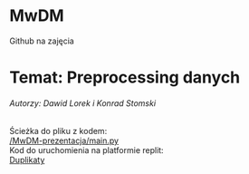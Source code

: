 # MwDM
Github na zajęcia <br>
<h1>Temat: Preprocessing danych</h1>
<h6>Autorzy: Dawid Lorek i Konrad Stomski</h6>
Ścieżka do pliku z kodem:<br>
<a href="https://github.com/Abbacchio331/MwDM/blob/main/MwDM-prezentacja/main.py" target="_blank">/MwDM-prezentacja/main.py</a><br>
Kod do uruchomienia na platformie replit:<br>
<a href="https://replit.com/@dawidl4/duplikaty#main.py" target="_blank">Duplikaty</a>

